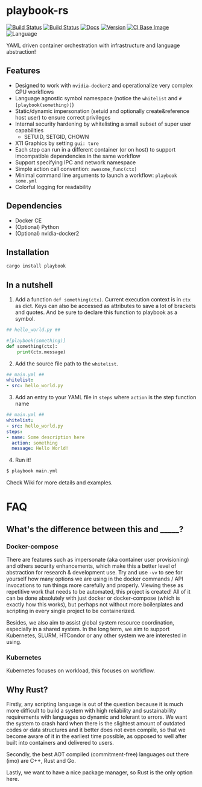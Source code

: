 # playbook-rs

[![Build Status](https://img.shields.io/travis/aleozlx/playbook-rs/master.svg?style=flat-square&label=master)](https://travis-ci.org/aleozlx/playbook-rs)
[![Build Status](https://img.shields.io/travis/aleozlx/playbook-rs/dev.svg?style=flat-square&label=nightly)](https://travis-ci.org/aleozlx/playbook-rs)
[![Docs](https://img.shields.io/badge/docs.rs-playbook-blue.svg?style=flat-square)](https://docs.rs/playbook)
[![Version](https://img.shields.io/crates/v/playbook.svg?style=flat-square)](https://crates.io/crates/playbook)
[![CI Base Image](https://img.shields.io/docker/automated/aleozlx/playbook-test.svg?style=flat-square)](https://hub.docker.com/r/aleozlx/playbook-test/tags/)
![Language](https://img.shields.io/github/languages/top/aleozlx/playbook-rs.svg?style=flat-square)


YAML driven container orchestration with infrastructure and language abstraction!

## Features

* Designed to work with `nvidia-docker2` and operationalize very complex GPU workflows
* Language agnostic symbol namespace (notice the `whitelist` and `#[playbook(something)]`)
* Static/dynamic impersonation (setuid and optionally create&reference host user) to ensure correct privileges
* Internal security hardening by whitelisting a small subset of super user capabilities
  * SETUID, SETGID, CHOWN
* X11 Graphics by setting `gui: ture`
* Each step can run in a different container (or on host) to support imcompatible dependencies in the same workflow
* Support specifying IPC and network namespace
* Simple action call convention: `awesome_func(ctx)`
* Minimal command line arguments to launch a workflow: `playbook some.yml`
* Colorful logging for readability

## Dependencies

* Docker CE
* (Optional) Python
* (Optional) nvidia-docker2

## Installation

```sh
cargo install playbook
```

## In a nutshell

1. Add a function `def something(ctx)`. Current execution context is in `ctx` as dict. Keys can also be accessed as attributes to save a lot of brackets and quotes. And be sure to declare this function to playbook as a symbol.

```python
## hello_world.py ##

#[playbook(something)]
def something(ctx):
    print(ctx.message)
```

2. Add the source file path to the `whitelist`.

```yml
## main.yml ##
whitelist:
- src: hello_world.py
```

3. Add an entry to your YAML file in `steps` where `action` is the step function name

```yml
## main.yml ##
whitelist:
- src: hello_world.py
steps:
- name: Some description here
  action: something
  message: Hello World!
```

4. Run it!

```bash
$ playbook main.yml
```

Check Wiki for more details and examples.

# FAQ

## What's the difference between this and _____?

### Docker-compose

There are features such as impersonate (aka container user provisioning) and others security enhancements,
which make this a better level of abstraction for research & development use.
Try and use `-vv` to see for yourself how many options we are using in the docker commands / API invocations to run things more carefully and properly.
Viewing these as repetitive work that needs to be automated, this project is created!
All of it can be done absolutely with just docker or docker-compose (which is exactly how this works), but perhaps not without more boilerplates and scripting in every single project to be containerized.

Besides, we also aim to assist global system resource coordination, especially in a shared system.
In the long term, we aim to support Kubernetes, SLURM, HTCondor or any other system we are interested in using.

### Kubernetes

Kubernetes focuses on workload, this focuses on workflow.

## Why Rust?

Firstly, any scripting language is out of the question because it is much more difficult to build a system with high reliability and sustainability requirements with languages so dynamic and tolerant to errors.
We want the system to crash hard when there is the slightest amount of outdated codes or data structures and it better does not even compile, so that we become aware of it in the earliest time possible, as opposed to well after built into containers and delivered to users.

Secondly, the best AOT compiled (commitment-free) languages out there (imo) are C++, Rust and Go.

Lastly, we want to have a nice package manager, so Rust is the only option here.
